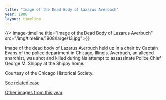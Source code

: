 ```yaml
---
title: "Image of the Dead Body of Lazarus Averbuch"
year: 1908
layout: timeline
---
```


{{< image-timeline title="Image of the Dead Body of Lazarus Averbuch" src="/img/timeline/1908/large/13.jpg" >}}


Image of the dead body of Lazarus Averbuch held up in a chair by Captain Evans of the police department in Chicago, Illinois. Averbuch, an alleged anarchist, was shot and killed during his attempt to assassinate Police Chief George M. Shippy at the Shippy home. 

Courtesy of the Chicago Historical Society. 

[See related case](/database/55/)

[Other images from this year](/historical/timeline/1908)